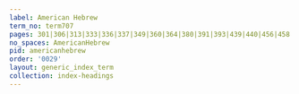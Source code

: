 ```yaml
---
label: American Hebrew
term_no: term707
pages: 301|306|313|333|336|337|349|360|364|380|391|393|439|440|456|458|459|461|462|463|519|520|527|528|529|530|531|532|549|551|568|581|582|588|589|590|601|605|608|621|624|641|642|645|646|664|676|698|700|711|731|744|780|781|784|787|798|799|800|803|804|806|826
no_spaces: AmericanHebrew
pid: americanhebrew
order: '0029'
layout: generic_index_term
collection: index-headings
---
```

